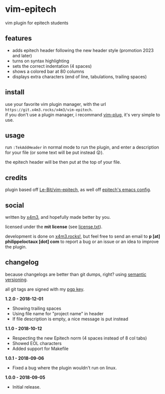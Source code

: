 # vim-epitech
vim plugin for epitech students

## features
* adds epitech header following the new header style (promotion 2023 and later)
* turns on syntax highlighting
* sets the correct indentation (4 spaces)
* shows a colored bar at 80 columns
* displays extra characters (end of line, tabulations, trailing spaces)

## install
use your favorite vim plugin manager,
with the url `https://git.x4m3.rocks/x4m3/vim-epitech`.  
if you don't use a plugin manager, i recommand
[vim-plug](https://github.com/junegunn/vim-plug), it's very simple to use.

## usage
run `:TekAddHeader` in normal mode to run the plugin, and enter a description
for your file (or some text will be put instead 😜).

the epitech header will be then put at the top of your file.

## credits
plugin based off [Le-Bit/vim-epitech](https://github.com/Le-Bit/vim-epitech),
as well off [epitech's emacs config](https://github.com/Epitech/epitech-emacs).

## social
written by [x4m3](https://philippeloctaux.com), and hopefully made better
by you.

licensed under the **mit license** (see [license.txt](license.txt)).

development is done on [x4m3.rocks!](https://git.x4m3.rocks/x4m3/vim-epitech),
but feel free to send an email to **p [at] philippeloctaux [dot] com** to
report a bug or an issue or an idea to improve the plugin.

## changelog
because changelogs are better than git dumps, right?
using [semantic versioning](https://semver.org).

all git tags are signed with my [pgp key](https://x4m3.rocks/pgp-0x69771CD04BA82EC0.txt).

**1.2.0 - 2018-12-01**
- Showing trailing spaces
- Using file name for "project name" in header
- If file description is empty, a nice message is put instead

**1.1.0 - 2018-10-12**
- Respecting the new Epitech norm (4 spaces instead of 8 col tabs)
- Showed EOL characters
- Added support for Makefile

**1.0.1 - 2018-09-06**
- Fixed a bug where the plugin wouldn't run on linux.

**1.0.0 - 2018-09-05**
- Initial release.
